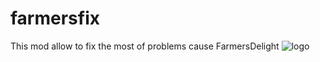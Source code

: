 # farmersfix
This mod allow to fix the most of problems cause FarmersDelight
![logo](https://github.com/modsfixer/farmersfix/assets/170207952/e400a12c-8397-4244-9d40-c26205dabd3b)
